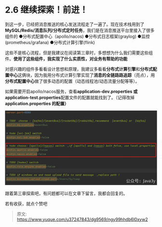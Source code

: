 # 2.6 继续探索！前进！

到这一步，已经把消息推送的核心发送流程走了一遍了。现在技术栈用到了**MySQL/Redis/消息队列/分布式定时任务**，我们是在消息推送平台里接入了很多组件的
●分布式配置中心（apollo/nacos)
●分布式日志框架(graylog)
●监控(prometheus/grafana)
●分布式计算引擎(flink)

这些不是核心流程，但是我建议在阅读第三章时，多想想为什么我们需要这些组件。**使用了这些组件，我实现了什么实质性，对业务有帮助的功能**

对感兴趣的组件多看看设计思想和原理，我建议多看看**分布式计算引擎**和**分布式配置中心**这俩块，因为我用分布式计算引擎实现了**消息的全链路路追踪**（亮点），用**分布式配置中心**做了很多动态的配置（动态线程池/动态流量分配等等）。

如果需要开启apollo/nacos服务，查看**application-dev.properties 或 application-test.properties**配置文件的配置就能找到了。（记得改掉**application.properties **的配置**）**

![1705376454777-2514afa3-18f2-4c4e-886f-4b832577e2a8.png](./img/2ZAiI0boWXmaaS_O/1705376454777-2514afa3-18f2-4c4e-886f-4b832577e2a8-247588.webp)

跟着第三章探索吧，有问题都可以在文章下留言，我都会回复的。

若有收获，就点个赞吧

 


> 原文: <https://www.yuque.com/u37247843/dg9569/ngy99hhdb6l0xyw2>